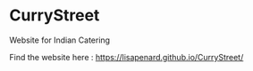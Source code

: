 # CurryStreet
Website for Indian Catering

Find the website here : https://lisapenard.github.io/CurryStreet/
